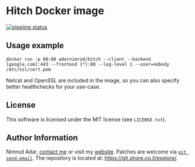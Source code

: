 # Hitch Docker image

 [![pipeline status](https://git.shore.co.il/nimrod/hitch-docker/badges/master/pipeline.svg)](https://git.shore.co.il/nimrod/hitch-docker/-/commits/master)

## Usage example

```
docker run -p 80:80 adarnimrod/hitch --client --backend [google.com]:443 --frontend [*]:80 --log-level 1 --user=nobody /etc/ssl/cert.pem
```

Netcat and OpenSSL are included in the image, so you can also specify better
healthchecks for your use-case.

## License

This software is licensed under the MIT license (see `LICENSE.txt`).

## Author Information

Nimrod Adar, [contact me](mailto:nimrod@shore.co.il) or visit my [website](
https://www.shore.co.il/). Patches are welcome via [`git send-email`](
http://git-scm.com/book/en/v2/Git-Commands-Email). The repository is located
at: <https://git.shore.co.il/explore/>.
